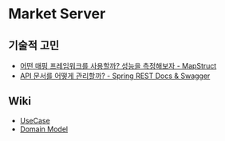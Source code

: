 # Market Server



## 기술적 고민
- [어떤 매핑 프레임워크를 사용할까? 성능을 측정해보자 - MapStruct](https://unnine.github.io/posts/mapper/)
- [API 문서를 어떻게 관리할까? - Spring REST Docs & Swagger](https://unnine.github.io/posts/spring-restdocs-swagger/)

## Wiki
- [UseCase](https://github.com/unnine/market-server/wiki/Use-Case)
- [Domain Model](https://github.com/unnine/market-server/wiki/Domain-Model)